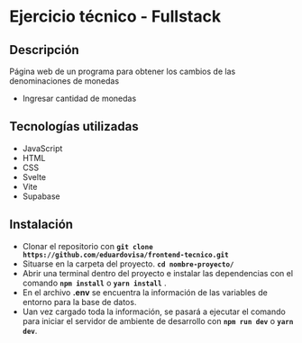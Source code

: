 # Ejercicio técnico - Fullstack

## Descripción

Página web de un programa para obtener los cambios de las denominaciones de monedas

- Ingresar cantidad de monedas

## Tecnologías utilizadas

- JavaScript
- HTML
- CSS
- Svelte
- Vite
- Supabase

## Instalación

- Clonar el repositorio con **`git clone https://github.com/eduardovisa/frontend-tecnico.git`**
- Situarse en la carpeta del proyecto. **`cd nombre-proyecto/`**
- Abrir una terminal dentro del proyecto e instalar las dependencias con el comando **`npm install`** o **`yarn install`** .
- En el archivo **.env** se encuentra la información de las variables de entorno para la base de datos.
- Uan vez cargado toda la información, se pasará a ejecutar el comando para iniciar el servidor de ambiente de desarrollo con **`npm run dev`** o **`yarn dev`**.
